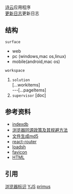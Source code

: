 [诗云](https://shy.live)应用程序   
[更新日志](CHANGELOG.zh-CN.md)更新日志
## 结构
`surface`
 * web
 * pc (windows,mac os,linux)
 * mobile(android,mac os)  

`workspace` 
1. `solution`  
  \[...workitems\]   
    ---\[...pageItems\]   
2. `supervisor`
    [doc]


## 参考资料
* [indexdb](http://www.ruanyifeng.com/blog/2018/07/indexeddb.html)   
* [浏览器同源政策及其规避方法](http://www.ruanyifeng.com/blog/2016/04/same-origin-policy.html)   
* [文件生成md5](https://github.com/satazor/js-spark-md5)   
* [react-router](https://reactrouter.com/web/guides/quick-start)
* [loadsh](https://www.lodashjs.com/)
* [favicon](https://www.zhangxinxu.com/wordpress/2019/06/html-favicon-size-ico-generator/)
* [HTML](https://blog.csdn.net/codepony/article/details/119153617)

## 引用
[浏览器标识](https://github.com/fingerprintjs/fingerprintjs)
[YJS](https://github.com/yjs/yjs)
[primus](https://github.com/primus/primus)





